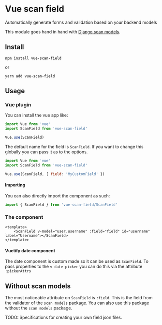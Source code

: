 # Vue scan field

Automatically generate forms and validation based on your backend models

This module goes hand in hand with [Django scan models](https://github.com/jessielaf/django-scan-models).

## Install

```shell script
npm install vue-scan-field
```
or
```shell script
yarn add vue-scan-field
```

## Usage

### Vue plugin

You can install the vue app like:
```js
import Vue from 'vue'
import ScanField from 'vue-scan-field'

Vue.use(ScanField)
```

The default name for the field is `ScanField`. If you want to change this globally you can pass it as to the options.
```js
import Vue from 'vue'
import ScanField from 'vue-scan-field'

Vue.use(ScanField, { field: 'MyCustomField' })
```

#### Importing

You can also directly import the component as such:

```js
import { ScanField } from 'vue-scan-field/ScanField'
```

### The component

```vue
<template>
    <ScanField v-model="user.username" :field="field" id="username" label="Username"></ScanField>
</template>
```

#### Vuetify date component

The date component is custom made so it can be used as `ScanField`. To pass properties to the `v-date-picker` you can do this via the attribute `:pickerAttrs`

## Without scan models

The most noticeable attribute on `ScanField` is `:field`. This is the field from the validator of the `scan models` package. You can also use this package without the `scan models` package.

TODO: Specifications for creating your own field json files. 